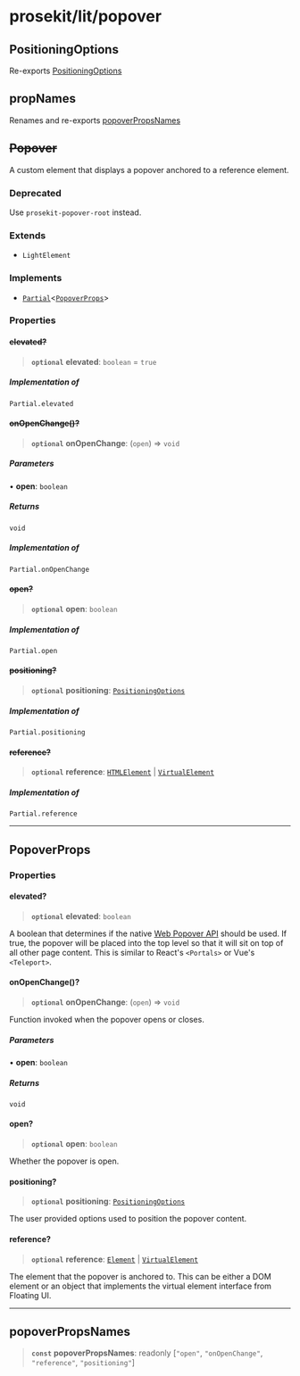 # prosekit/lit/popover

<a id="PositioningOptions" name="PositioningOptions"></a>

## PositioningOptions

Re-exports [PositioningOptions](autocomplete-popover.md#PositioningOptions)

<a id="propNames" name="propNames"></a>

## propNames

Renames and re-exports [popoverPropsNames](popover.md#popoverPropsNames)

<a id="Popover" name="Popover"></a>

## ~~Popover~~

A custom element that displays a popover anchored to a reference element.

### Deprecated

Use `prosekit-popover-root` instead.

### Extends

- `LightElement`

### Implements

- [`Partial`](https://www.typescriptlang.org/docs/handbook/utility-types.html#partialtype)\<[`PopoverProps`](popover.md#PopoverProps)\>

### Properties

<a id="elevated" name="elevated"></a>

#### ~~elevated?~~

> **`optional`** **elevated**: `boolean` = `true`

##### Implementation of

`Partial.elevated`

<a id="onOpenChange" name="onOpenChange"></a>

#### ~~onOpenChange()?~~

> **`optional`** **onOpenChange**: (`open`) => `void`

##### Parameters

• **open**: `boolean`

##### Returns

`void`

##### Implementation of

`Partial.onOpenChange`

<a id="open" name="open"></a>

#### ~~open?~~

> **`optional`** **open**: `boolean`

##### Implementation of

`Partial.open`

<a id="positioning" name="positioning"></a>

#### ~~positioning?~~

> **`optional`** **positioning**: [`PositioningOptions`](autocomplete-popover.md#PositioningOptions)

##### Implementation of

`Partial.positioning`

<a id="reference" name="reference"></a>

#### ~~reference?~~

> **`optional`** **reference**: [`HTMLElement`]( https://developer.mozilla.org/docs/Web/API/HTMLElement ) \| [`VirtualElement`]( https://floating-ui.com/docs/virtual-elements )

##### Implementation of

`Partial.reference`

***

<a id="PopoverProps" name="PopoverProps"></a>

## PopoverProps

### Properties

<a id="elevated-1" name="elevated-1"></a>

#### elevated?

> **`optional`** **elevated**: `boolean`

A boolean that determines if the native [Web Popover
API](https://developer.mozilla.org/en-US/docs/Web/API/Popover_API) should
be used. If true, the popover will be placed into the top level so that it
will sit on top of all other page content. This is similar to React's
`<Portals>` or Vue's `<Teleport>`.

<a id="onOpenChange-1" name="onOpenChange-1"></a>

#### onOpenChange()?

> **`optional`** **onOpenChange**: (`open`) => `void`

Function invoked when the popover opens or closes.

##### Parameters

• **open**: `boolean`

##### Returns

`void`

<a id="open-1" name="open-1"></a>

#### open?

> **`optional`** **open**: `boolean`

Whether the popover is open.

<a id="positioning-1" name="positioning-1"></a>

#### positioning?

> **`optional`** **positioning**: [`PositioningOptions`](autocomplete-popover.md#PositioningOptions)

The user provided options used to position the popover content.

<a id="reference-1" name="reference-1"></a>

#### reference?

> **`optional`** **reference**: [`Element`]( https://developer.mozilla.org/docs/Web/API/Element ) \| [`VirtualElement`]( https://floating-ui.com/docs/virtual-elements )

The element that the popover is anchored to. This can be either a DOM
element or an object that implements the virtual element interface from
Floating UI.

***

<a id="popoverPropsNames" name="popoverPropsNames"></a>

## popoverPropsNames

> **`const`** **popoverPropsNames**: readonly [`"open"`, `"onOpenChange"`, `"reference"`, `"positioning"`]
